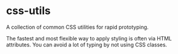 # css-utils
A collection of common CSS utilities for rapid prototyping.

The fastest and most flexible way to apply styling is often via HTML attributes.
You can avoid a lot of typing by not using CSS classes.
